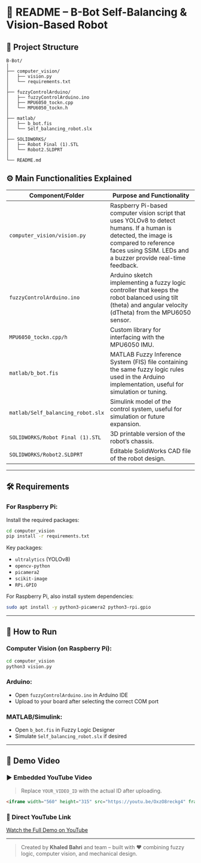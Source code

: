 # 🤖 README – B-Bot Self-Balancing & Vision-Based Robot

## 📂 Project Structure

```
B-Bot/
│
├── computer_vision/
│   ├── vision.py
│   └── requirements.txt
│
├── fuzzyControlArduino/
│   ├── fuzzyControlArduino.ino
│   ├── MPU6050_tockn.cpp
│   └── MPU6050_tockn.h
│
├── matlab/
│   ├── b_bot.fis
│   └── Self_balancing_robot.slx
│
├── SOLIDWORKS/
│   ├── Robot Final (1).STL
│   └── Robot2.SLDPRT
│
└── README.md
```

## ⚙️ Main Functionalities Explained

| Component/Folder                | Purpose and Functionality |
|--------------------------------|----------------------------|
| `computer_vision/vision.py`    | Raspberry Pi-based computer vision script that uses YOLOv8 to detect humans. If a human is detected, the image is compared to reference faces using SSIM. LEDs and a buzzer provide real-time feedback. |
| `fuzzyControlArduino.ino`      | Arduino sketch implementing a fuzzy logic controller that keeps the robot balanced using tilt (theta) and angular velocity (dTheta) from the MPU6050 sensor. |
| `MPU6050_tockn.cpp/h`          | Custom library for interfacing with the MPU6050 IMU. |
| `matlab/b_bot.fis`             | MATLAB Fuzzy Inference System (FIS) file containing the same fuzzy logic rules used in the Arduino implementation, useful for simulation or tuning. |
| `matlab/Self_balancing_robot.slx` | Simulink model of the control system, useful for simulation or future expansion. |
| `SOLIDWORKS/Robot Final (1).STL` | 3D printable version of the robot’s chassis. |
| `SOLIDWORKS/Robot2.SLDPRT`     | Editable SolidWorks CAD file of the robot design. |

---

## 🛠️ Requirements

### For Raspberry Pi:
Install the required packages:
```bash
cd computer_vision
pip install -r requirements.txt
```

Key packages:
- `ultralytics` (YOLOv8)
- `opencv-python`
- `picamera2`
- `scikit-image`
- `RPi.GPIO`

For Raspberry Pi, also install system dependencies:
```bash
sudo apt install -y python3-picamera2 python3-rpi.gpio
```

---

## 🚀 How to Run

### Computer Vision (on Raspberry Pi):
```bash
cd computer_vision
python3 vision.py
```

### Arduino:
- Open `fuzzyControlArduino.ino` in Arduino IDE
- Upload to your board after selecting the correct COM port

### MATLAB/Simulink:
- Open `b_bot.fis` in Fuzzy Logic Designer
- Simulate `Self_balancing_robot.slx` if desired

---

## 🎥 Demo Video

### ▶️ Embedded YouTube Video

> Replace `YOUR_VIDEO_ID` with the actual ID after uploading.

```html
<iframe width="560" height="315" src="https://youtu.be/OxzO8reckg4" frameborder="0" allowfullscreen></iframe>
```

### 🔗 Direct YouTube Link

[Watch the Full Demo on YouTube](https://www.youtube.com/watch?v=OxzO8reckg4)

---

> Created by **Khaled Bahri** and team – built with ❤️ combining fuzzy logic, computer vision, and mechanical design.
